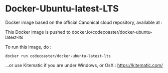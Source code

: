 # Docker-Ubuntu-latest-LTS

Docker image based on the official Canonical cloud repository, available at : 

This Docker image is pushed to docker.io/codecoaster/docker-ubuntu-latest-lts

To run this image, do : 

<code>docker run codecoaster/docker-ubuntu-latest-lts</code>

...or use Kitematic if you are under Windows, or OsX : https://kitematic.com/
